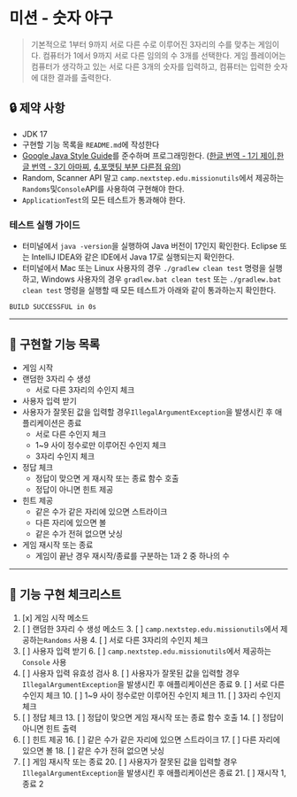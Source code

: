 # 미션 - 숫자 야구

> 기본적으로 1부터 9까지 서로 다른 수로 이루어진 3자리의 수를 맞추는 게임이다. 컴퓨터가 1에서 9까지 서로 다른 임의의 수 3개를 선택한다. 게임 플레이어는 컴퓨터가 생각하고 있는 서로 다른 3개의 숫자를
> 입력하고, 컴퓨터는 입력한 숫자에 대한 결과를 출력한다.

## 🔒 제약 사항

- JDK 17
- 구현할 기능 목록을 `README.md`에 작성한다
- [Google Java Style Guide](https://google.github.io/styleguide/javaguide.html)를 준수하며
  프로그래밍한다. ([한글 번역 - 1기 제이](https://github.com/JunHoPark93/google-java-styleguide),[한글 번역 - 3기 아마찌](https://newwisdom.tistory.com/m/96), [4.포맷팅 부분 다른점 유의](https://github.com/woowacourse/woowacourse-docs/tree/main/styleguide/java))
- Random, Scanner API 말고 `camp.nextstep.edu.missionutils`에서 제공하는`Randoms`및`Console`API를 사용하여 구현해야 한다.
- `ApplicationTest`의 모든 테스트가 통과해야 한다.

### 테스트 실행 가이드

- 터미널에서 `java -version`을 실행하여 Java 버전이 17인지 확인한다.
  Eclipse 또는 IntelliJ IDEA와 같은 IDE에서 Java 17로 실행되는지 확인한다.
- 터미널에서 Mac 또는 Linux 사용자의 경우 `./gradlew clean test` 명령을 실행하고,
  Windows 사용자의 경우 `gradlew.bat clean test` 또는 `./gradlew.bat clean test` 명령을 실행할 때 모든 테스트가 아래와 같이 통과하는지 확인한다.

```
BUILD SUCCESSFUL in 0s
```

---

## 📝 구현할 기능 목록

- 게임 시작
- 랜덤한 3자리 수 생성
    - 서로 다른 3자리의 수인지 체크
- 사용자 입력 받기
- 사용자가 잘못된 값을 입력할 경우`IllegalArgumentException`을 발생시킨 후 애플리케이션은 종료
    - 서로 다른 수인지 체크
    - 1~9 사이 정수로만 이루어진 수인지 체크
    - 3자리 수인지 체크
- 정답 체크
    - 정답이 맞으면 게 재시작 또는 종료 함수 호출
    - 정답이 아니면 힌트 제공
- 힌트 제공
    - 같은 수가 같은 자리에 있으면 스트라이크
    - 다른 자리에 있으면 볼
    - 같은 수가 전혀 없으면 낫싱
- 게임 재시작 또는 종료
    - 게임이 끝난 경우 재시작/종료를 구분하는 1과 2 중 하나의 수

---

## 🚀 기능 구현 체크리스트

1. [x] 게임 시작 메소드
2. [ ] 랜덤한 3자리 수 생성 메소드
    3. [ ] `camp.nextstep.edu.missionutils`에서 제공하는`Randoms` 사용
    4. [ ] 서로 다른 3자리의 수인지 체크
5. [ ] 사용자 입력 받기
    6. [ ] `camp.nextstep.edu.missionutils`에서 제공하는`Console` 사용
7. [ ] 사용자 입력 유효성 검사
    8. [ ] 사용자가 잘못된 값을 입력할 경우 `IllegalArgumentException`을 발생시킨 후 애플리케이션은 종료
    9. [ ] 서로 다른 수인지 체크
    10. [ ] 1~9 사이 정수로만 이루어진 수인지 체크
    11. [ ] 3자리 수인지 체크
12. [ ] 정답 체크
    13. [ ] 정답이 맞으면 게임 재시작 또는 종료 함수 호출
    14. [ ] 정답이 아니면 힌트 출력
15. [ ] 힌트 제공
    16. [ ] 같은 수가 같은 자리에 있으면 스트라이크
    17. [ ] 다른 자리에 있으면 볼
    18. [ ] 같은 수가 전혀 없으면 낫싱
19. [ ] 게임 재시작 또는 종료
    20. [ ] 사용자가 잘못된 값을 입력할 경우 `IllegalArgumentException`을 발생시킨 후 애플리케이션은 종료
    21. [ ] 재시작 1, 종료 2

